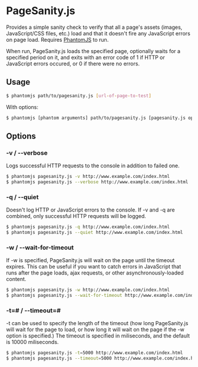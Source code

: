 # PageSanity.js
Provides a simple sanity check to verify that all a page's assets (images, JavaScript/CSS files, etc.) load and that it doesn't fire any JavaScript errors on page load. Requires [PhantomJS](http://phantomjs.org/) to run.

When run, PageSanity.js loads the specified page, optionally waits for a specified period on it, and exits with an error code of 1 if HTTP or JavaScript errors occured, or 0 if there were no errors.

## Usage
```bash
$ phantomjs path/to/pagesanity.js [url-of-page-to-test]
```

With options:

```bash
$ phantomjs [phantom arguments] path/to/pagesanity.js [pagesanity.js options] [ [url-of-page-to-test]
```

## Options

### -v / --verbose

Logs successful HTTP requests to the console in addition to failed one.

```bash
$ phantomjs pagesanity.js -v http://www.example.com/index.html
$ phantomjs pagesanity.js --verbose http://www.example.com/index.html
```

### -q / --quiet

Doesn't log HTTP or JavaScript errors to the console. If -v and -q are combined, only successful HTTP requests will be logged.

```bash
$ phantomjs pagesanity.js -q http://www.example.com/index.html
$ phantomjs pagesanity.js --quiet http://www.example.com/index.html
```

### -w / --wait-for-timeout

If -w is specified, PageSanity.js will wait on the page until the timeout expires. This can be useful if you want to catch errors in JavaScript that runs after the page loads, ajax requests, or other asynchronously-loaded content.

```bash
$ phantomjs pagesanity.js -w http://www.example.com/index.html
$ phantomjs pagesanity.js --wait-for-timeout http://www.example.com/index.html
```

### -t=&#35; / --timeout=&#35;

-t can be used to specify the length of the timeout (how long PageSanity.js will wait for the page to load, or how long it will wait on the page if the -w option is specified.) The timeout is specified in miliseconds, and the default is 10000 miliseconds.

```bash
$ phantomjs pagesanity.js -t=5000 http://www.example.com/index.html
$ phantomjs pagesanity.js --timeout=5000 http://www.example.com/index.html
```
